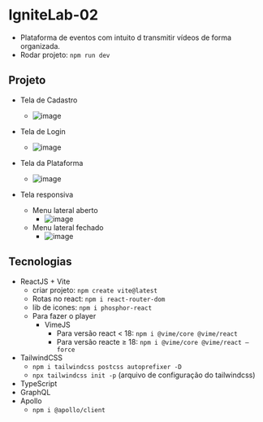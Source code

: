 # IgniteLab-02
- Plataforma de eventos com intuito d transmitir vídeos de forma organizada.
- Rodar projeto: `npm run dev`

## Projeto

- Tela de Cadastro
  - ![image](https://user-images.githubusercontent.com/62751571/177222299-688ee8df-1c97-475f-a390-c170b31ffdca.png)

- Tela de Login
  - ![image](https://user-images.githubusercontent.com/62751571/177222326-b2a20cef-2fd6-4331-b4a3-0aebd0484586.png)

- Tela da Plataforma
  - ![image](https://user-images.githubusercontent.com/62751571/177222373-a1bea434-087a-4d3a-b96b-0bffcc815edc.png)

- Tela responsiva
  - Menu lateral aberto
    - ![image](https://user-images.githubusercontent.com/62751571/177222466-f99feba8-b947-4155-8dac-6b7d31ae0702.png)
  - Menu lateral fechado
    - ![image](https://user-images.githubusercontent.com/62751571/177222541-768fbd92-e7ce-4397-9eed-e790ad2eeab1.png)

## Tecnologias
- ReactJS + Vite
  - criar projeto: `npm create vite@latest`
  - Rotas no react: `npm i react-router-dom`
  - lib de icones: `npm i phosphor-react `
  - Para fazer o player
    - VimeJS
        - Para versão react < 18: `npm i @vime/core @vime/react`
        - Para versão reacte ≥ 18: `npm i @vime/core @vime/react —force`
- TailwindCSS
  - `npm i tailwindcss postcss autoprefixer -D`
  - `npx tailwindcss init -p` (arquivo de configuração do tailwindcss)
- TypeScript
- GraphQL
- Apollo
  - `npm i @apollo/client`
  
